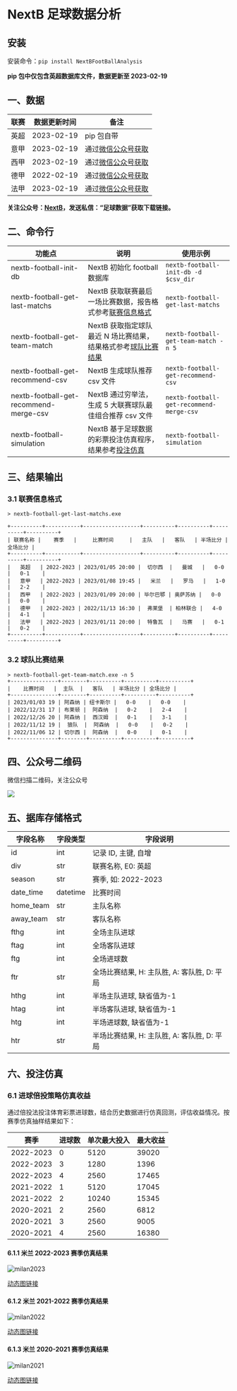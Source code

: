 # NextB 足球数据分析

## 安装

安装命令：`pip install NextBFootBallAnalysis`

**pip 包中仅包含英超数据库文件，数据更新至 2023-02-19**

## 一、数据

| 联赛 | 数据更新时间 | 备注                                  |
| ---- | ------------ | ------------------------------------- |
| 英超 | 2023-02-19   | pip 包自带                            |
| 意甲 | 2023-02-19   | 通过[微信公众号获取](#四公众号二维码) |
| 西甲 | 2023-02-19   | 通过[微信公众号获取](#四公众号二维码) |
| 德甲 | 2022-02-19   | 通过[微信公众号获取](#四公众号二维码) |
| 法甲 | 2023-02-19   | 通过[微信公众号获取](#四公众号二维码) |

**关注公众号：[NextB](#四公众号二维码)，发送私信：“足球数据”获取下载链接。**

## 二、命令行

| 功能点                                 | 说明                                                                              | 使用示例                                 |
| -------------------------------------- | --------------------------------------------------------------------------------- | ---------------------------------------- |
| nextb-football-init-db                 | NextB 初始化 football 数据库                                                      | `nextb-football-init-db -d $csv_dir`     |
| nextb-football-get-last-matchs         | NextB 获取联赛最后一场比赛数据，报告格式参考[联赛信息格式](#31-联赛信息格式)      | `nextb-football-get-last-matchs`         |
| nextb-football-get-team-match          | NextB 获取指定球队最近 N 场比赛结果，结果格式参考[球队比赛结果](#32-球队比赛结果) | `nextb-football-get-team-match -n 5`     |
| nextb-football-get-recommend-csv       | NextB 生成球队推荐 csv 文件                                                       | `nextb-football-get-recommend-csv`       |
| nextb-football-get-recommend-merge-csv | NextB 通过穷举法，生成 5 大联赛球队最佳组合推荐 csv 文件                          | `nextb-football-get-recommend-merge-csv` |
| nextb-football-simulation              | NextB 基于足球数据的彩票投注仿真程序，结果参考[投注仿真](#六投注仿真)             | `nextb-football-simulation`              |

## 三、结果输出

### 3.1 联赛信息格式

```
> nextb-football-get-last-matchs.exe

+----------+-----------+------------------+----------+----------+----------+----------+
| 联赛名称 |    赛季   |     比赛时间     |   主队   |   客队   | 半场比分 | 全场比分 |
+----------+-----------+------------------+----------+----------+----------+----------+
|   英超   | 2022-2023 | 2023/01/05 20:00 |  切尔西  |   曼城   |   0-0    |   0-1    |
|   意甲   | 2022-2023 | 2023/01/08 19:45 |   米兰   |   罗马   |   1-0    |   2-2    |
|   西甲   | 2022-2023 | 2023/01/09 20:00 | 毕尔巴鄂 | 奥萨苏纳 |   0-0    |   0-0    |
|   德甲   | 2022-2023 | 2022/11/13 16:30 |  弗莱堡  | 柏林联合 |   4-0    |   4-1    |
|   法甲   | 2022-2023 | 2023/01/11 20:00 |  特鲁瓦  |   马赛   |   0-1    |   0-2    |
+----------+-----------+------------------+----------+----------+----------+----------+
```

### 3.2 球队比赛结果

```
> nextb-football-get-team-match.exe -n 5
+---------------+--------+----------+----------+----------+
|    比赛时间   |  主队  |   客队   | 半场比分 | 全场比分 |
+---------------+--------+----------+----------+----------+
| 2023/01/03 19 | 阿森纳 | 纽卡斯尔 |   0-0    |   0-0    |
| 2022/12/31 17 | 布莱顿 |  阿森纳  |   0-2    |   2-4    |
| 2022/12/26 20 | 阿森纳 |  西汉姆  |   0-1    |   3-1    |
| 2022/11/12 19 |  狼队  |  阿森纳  |   0-0    |   0-2    |
| 2022/11/06 12 | 切尔西 |  阿森纳  |   0-0    |   0-1    |
+---------------+--------+----------+----------+----------+
```

## 四、公众号二维码

微信扫描二维码，关注公众号

![](./pictures/gongzhonghao.jpg)

## 五、据库存储格式

| 字段名称  | 字段类型 | 字段说明                                    |
| --------- | -------- | ------------------------------------------- |
| id        | int      | 记录 ID, 主键, 自增                         |
| div       | str      | 联赛名称, E0: 英超                          |
| season    | str      | 赛季, 如: 2022-2023                         |
| date_time | datetime | 比赛时间                                    |
| home_team | str      | 主队名称                                    |
| away_team | str      | 客队名称                                    |
| fthg      | int      | 全场主队进球                                |
| ftag      | int      | 全场客队进球                                |
| ftg       | int      | 全场进球数                                  |
| ftr       | str      | 全场比赛结果, H: 主队胜, A: 客队胜, D: 平局 |
| hthg      | int      | 半场主队进球, 缺省值为-1                    |
| htag      | int      | 半场客队进球, 缺省值为-1                    |
| htg       | int      | 半场进球数, 缺省值为-1                      |
| htr       | str      | 半场比赛结果, H: 主队胜, A: 客队胜, D: 平局 |

## 六、投注仿真

### 6.1 进球倍投策略仿真收益

通过倍投法投注体育彩票进球数，结合历史数据进行仿真回测，评估收益情况。按赛季仿真抽样结果如下：

| 赛季      | 进球数 | 单次最大投入 | 最大收益 |
| --------- | ------ | ------------ | -------- |
| 2022-2023 | 0      | 5120         | 39020    |
| 2022-2023 | 3      | 1280         | 1396     |
| 2022-2023 | 4      | 2560         | 17465    |
| 2021-2022 | 1      | 5120         | 17045    |
| 2021-2022 | 2      | 10240        | 15345    |
| 2020-2021 | 2      | 2560         | 6812     |
| 2020-2021 | 3      | 2560         | 9005     |
| 2020-2021 | 4      | 2560         | 16380    |

#### 6.1.1 米兰 2022-2023 赛季仿真结果

![milan2023](./pictures/milan2023.png)

[动态图链接](https://public.flourish.studio/visualisation/12772883/)

#### 6.1.2 米兰 2021-2022 赛季仿真结果

![milan2022](./pictures/milan2022.png)

[动态图链接](https://public.flourish.studio/visualisation/12772833/)

#### 6.1.3 米兰 2020-2021 赛季仿真结果

![milan2021](./pictures/milan2021.png)

[动态图链接](https://public.flourish.studio/visualisation/12772865/)
